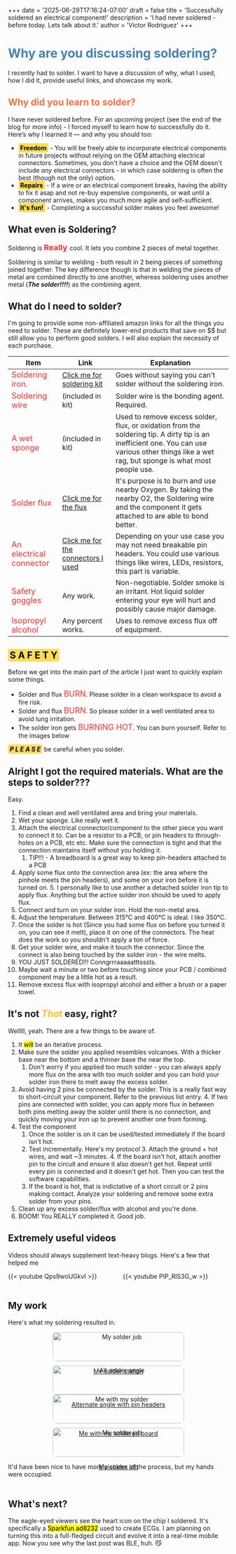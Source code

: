 +++
date = '2025-06-29T17:16:24-07:00'
draft = false
title = 'Successfully soldered an electrical component!'
description = 'I had never soldered - before today. Lets talk about it.'
author = 'Victor Rodriguez'
+++

[comment]: # (Steel blue may be a system-wide color for the future)
# <span style="color:#4682B4">Why are you discussing soldering?</span>
I recently had to solder. I want to have a discussion of why, what I used, how I did it, provide useful links, and showcase my work.
## <span style="color: #ff7043 ">Why did you learn to solder?</span> 
I have never soldered before. For an upcoming project (see the end of the blog for more info) - I forced myself to learn how to successfully do it. Here’s why I learned it — and why you should too:
<html>
  <head>
    <style>
    .red-text {
    color:   	#FF3131;    
    font-size: 18px; 
    margin: 0;      
    }
    .yellow-highlight {
      background-color: #FFDB58; /* MUSTAARRDDD Yellow */
      color: black;
      font-weight: bold;
      padding: 2px 4px;
      border-radius: 4px;
    }
     </style>
  </head>
</html>


- <span class="yellow-highlight">**Freedom**</span> - You will be freely able to incorporate electrical components in future projects without relying on the OEM attaching electrical connectors. Sometimes, you don't have a choice and the OEM doesn't include *any* electrical connectors - in which case soldering is often the best (though not the only) option.
- <span class="yellow-highlight">**Repairs**</span>  - If a wire or an electrical component breaks, having the ability to fix it asap and not re-buy expensive components, or wait until a component arrives, makes you much more agile and self-sufficient.
- <span class="yellow-highlight">**It's fun!**</span>   - Completing a successful solder makes you feel awesome!

## What even is Soldering?

Soldering is  <span class="red-text"> **Really** </span>   cool. It lets you combine 2 pieces of metal together. 

Soldering is similar to welding - both result in 2 being pieces of something joined together. The key difference though is that in welding the pieces of metal are combined directly to one another, whereas soldering uses another metal (***The solder!!!!***) as the combining agent.


## What do I need to solder?
I'm going to provide some non-affiliated amazon links for all the things you need to solder. These are definitely lower-end products that save on $$ but still allow you to perform good solders. I will also explain the necessity of each purchase.


| Item      | Link | Explanation| 
| ----------- | ----------- | -----------|  
| <span class="red-text">Soldering iron. </span>       | [Click me for soldering kit](https://www.amazon.com/Soldering-Kit-Temperature-Desoldering-Electronics/dp/B07GTGGLXN?ref_=ast_sto_dp&th=1)| Goes without saying you can't solder without the soldering iron. |
| <span class="red-text">Soldering wire </span>      | (included in kit) | Solder wire is the bonding agent. Required. | 
|<span class="red-text">A wet sponge  </span>      | (included in kit) | Used to remove excess solder, flux, or oxidation from the soldering tip. A dirty tip is an inefficient one. You can use various other things like a wet rag, but sponge is what most people use.|
| <span class="red-text">Solder flux </span>      |  [Click me for the flux](https://www.amazon.com/Solder-Soldering-Rosin-Lead-Free-Electronics/dp/B08MVXW4RY?ref_=ast_sto_dp&th=1)|  It's purpose is to burn and use nearby Oxygen. By taking the nearby O2, the Soldering wire and the component it gets attached to are able to bond better. |
| <span class="red-text">An electrical connector  </span>     | [Click me for the connectors I used](https://www.amazon.com/Jabinco-Breakable-Header-Connector-Arduino/dp/B0817JG3XN?ref_=ast_sto_dp) | Depending on your use case you may not need breakable pin headers. You could use various things like wires, LEDs, resistors, this part is variable.|
| <span class="red-text">Safety goggles </span>    | Any work. | Non-negotiable. Solder smoke is an irritant. Hot liquid solder entering your eye will hurt and possibly cause major damage.|
| <span class="red-text">Isopropyl alcohol </span>    | Any percent works. | Uses to remove excess flux off of equipment. |


## <span class="yellow-highlight">**S A F E T Y**</span>
Before we get into the main part of the article I just want to quickly explain some things.
- Solder and flux <span class="red-text"> BURN</span>. Please solder in a clean workspace to avoid a fire risk.
- Solder and flux <span class="red-text"> BURN</span>. So please solder in a well ventilated area to avoid lung irritation.
- The solder iron gets <span class="red-text"> BURNING HOT</span>. You can burn yourself. Refer to the images below 

<span class="yellow-highlight">***P L E A S E***</span> be careful when you solder.

## Alright I got the required materials. What are the steps to solder???

Easy.
1. Find a clean and well ventilated area and bring your materials.
2. Wet your sponge. Like really wet it.
3. Attach the electrical connector/component to the other piece you want to connect it to. Can be a resistor to a PCB, or pin headers to  through-holes on a PCB, etc etc. Make sure the connection is tight and that the connection maintains itself without you holding it.
    1. TIP!!! - A breadboard is a great way to keep pin-headers attached to a PCB
4. Apply some flux onto the connection area (ex: the area where the pinhole meets the pin headers), and some on your iron before it is turned on.
    5. I personally like to use another a detached solder iron tip to apply flux. Anything but the active solder iron should be used to apply flux.
6. Connect and turn on your solder iron. Hold the non-metal area.
7. Adjust the temperature. Between 315°C and 400°C is ideal. I like 350°C.
8. Once the solder is hot (Since you had some flux on before you turned it on, you can see it melt), place it on one of the connectors. The heat does the work so you shouldn't apply a ton of force.
9. Get your solder wire, and make it touch the connector. Since the connect is also being touched by the solder iron - the wire melts.
10. YOU JUST SOLDERED!!! Conngrrraaaaatttsssts.
11. Maybe wait a minute or two before touching since your PCB / combined component may be a little hot as a result.
12. Remove excess flux with isopropyl alcohol and either a brush or a paper towel. 

## It's not <span style="color: #fbc02d ">*That*</span> easy, right?
Welllll, yeah. There are a few things to be aware of.
1. It <mark>will</mark> be an iterative process. 
2. Make sure the solder you applied resembles volcanoes. With a thicker base near the bottom and a thinner base the near the top.
    1. Don't worry if you applied too much solder - you can always apply more flux on the area with too much solder and you can hold your solder iron there to melt away the excess solder.
3. Avoid having 2 pins be connected by the solder. This is a really fast way to short-circuit your component. Refer to the previous list entry.
    4. If two pins are connected with solder, you can apply more flux in between both pins melting away the solder until there is no connection, and quickly moving your iron up to prevent another one from forming.
5. Test the component
    1. Once the solder is on it can be used/tested immediately if the board isn't hot.
    2. Test incrementally. Here's my protocol
        3. Attach the ground + hot wires, and wait ~3 minutes. 
        4. If the board isn't hot, attach another pin to the circuit and ensure it also doesn't get hot.
         Repeat until every pin is connected and it doesn't get hot. Then you can test the software capabilities.
    3. If the board is hot, that is indictative of a short circuit or 2 pins making contact. Analyze your soldering and remove some extra solder from your pins. 
6. Clean up any excess solder/flux with alcohol and you're done.
7. BOOM! You REALLY completed it. Good job.

## Extremely useful videos
Videos should always supplement text-heavy blogs. Here's a few that helped me

<div style="display: flex; gap: 20px; justify-content: center; flex-wrap: wrap;">
  <div style="flex: 1 1 45%;">
    {{< youtube Qps9woUGkvI >}}
  </div>
  <div style="flex: 1 1 45%;">
    {{< youtube PIP_RlS3G_w >}}
  </div>
</div>
</br>

## My work
Here's what my soldering resulted in.


<div style="display: flex; flex-wrap: wrap; gap: 10px; justify-content: center;">
  <div style="text-align: center; flex: 1 1 300px; max-width: 300px;">
    <a href="/github-portfolio/images/first_time_soldering_blog/My_Solder_Station.jpg">
      <img src="/github-portfolio/images/first_time_soldering_blog/My_Solder_Station.jpg" alt="My solder job" style="width: 100%; border-radius: 8px;">
      <p style="font-size: 14px;">My solder station</p>
    </a>
  </div>

  <div style="text-align: center; flex: 1 1 300px; max-width: 300px;">
    <a href="/github-portfolio/images/first_time_soldering_blog/Alt_Solder_angle.jpg">
      <img src="/github-portfolio/images/first_time_soldering_blog/Alt_Solder_angle.jpg" alt="Alt solder angle" style="width: 100%; border-radius: 8px;">
      <p style="font-size: 14px;">Alternate angle with pin headers</p>
    </a>
  </div>
</div>

<div style="display: flex; flex-wrap: wrap; gap: 10px; justify-content: center;">
  <div style="text-align: center; flex: 1 1 300px; max-width: 300px;">
    <a href="/github-portfolio/images/first_time_soldering_blog/Me_With_My_Solder.jpg">
      <img src="/github-portfolio/images/first_time_soldering_blog/Me_With_My_Solder.jpg" alt="Me with my solder" style="width: 100%; border-radius: 8px;">
      <p style="font-size: 14px;">Me with my soldered board</p>
    </a>
  </div>

  <div style="text-align: center; flex: 1 1 300px; max-width: 300px;">
    <a href="/github-portfolio/images/first_time_soldering_blog/My_Solder_Job.jpg">
      <img src="/github-portfolio/images/first_time_soldering_blog/My_Solder_Job.jpg" alt="My solder job" style="width: 100%; border-radius: 8px;">
      <p style="font-size: 14px;">My solder job</p>
    </a>
  </div>
</div>



It'd have been nice to have more pictures of the process, but my hands were occupied. 
<br/><br/>

## What's next?
The eagle-eyed viewers see the heart icon on the chip I soldered. It's specifically a <mark>Sparkfun ad8232</mark> used to create ECGs. I am planning on turning this into a full-fledged circuit and evolve it into a real-time mobile app. Now you see why the last post was BLE, huh. 😼
